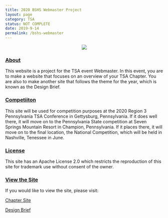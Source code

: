 ```yaml
---
title: 2020 BSHS Webmaster Project
layout: page
category: TSA
status: NOT COMPLETE
date: 2019-9-14
permalink: /bshs-webmaster
---
```


<center><img src="https://www.bradykondek.ga/pics/tsa-logo.png"></center>

### <u>About</u>

This website is a project for the TSA event Webmaster.  In this event, you are to make a website that focuses on an overview of your TSA Chapter.  You are also to make another site that follows the theme for the year, which is known as the Design Brief.

### <u>Competiiton</u>

This site will be used for competition purposes at the 2020 Region 3 Pennsylvania TSA Conference in Gettysburg, Pennsylvania.  If it does well there, it will move on to the Pennsylvania State competition at Seven Springs Mountain Resort in Champion, Pennsylvania.  If it places there, it will move on to the final location, the National Competition, which will be held in Nashville, Tenessee in June.

### <u>License</u>

This site has an Apache License 2.0 which restricts the reproduction of this site for trademark use without consent of the owner.

### <u>View the Site</u>

If you would like to view the site, please visit:

<a target="_blank" href="https://www.bshswebmaster.ga">Chapter Site</a>

<a target="_blank" href="https://designbrief.bshswebmaster.ga">Design Brief</a>

